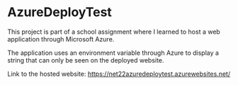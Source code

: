 # AzureDeployTest

This project is part of a school assignment where I learned to host a web application through Microsoft Azure.

The application uses an environment variable through Azure to display a string that can only be seen on the deployed website.

Link to the hosted website: https://net22azuredeploytest.azurewebsites.net/
